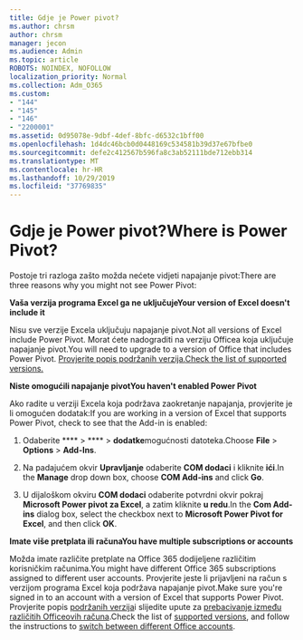 ```yaml
---
title: Gdje je Power pivot?
ms.author: chrsm
author: chrsm
manager: jecon
ms.audience: Admin
ms.topic: article
ROBOTS: NOINDEX, NOFOLLOW
localization_priority: Normal
ms.collection: Adm_O365
ms.custom:
- "144"
- "145"
- "146"
- "2200001"
ms.assetid: 0d95078e-9dbf-4def-8bfc-d6532c1bff00
ms.openlocfilehash: 1d4dc46bcb0d0448169c534581b39d37e67bfbe0
ms.sourcegitcommit: defe2c412567b596fa8c3ab52111bde712ebb314
ms.translationtype: MT
ms.contentlocale: hr-HR
ms.lasthandoff: 10/29/2019
ms.locfileid: "37769835"
---
```

# <a name="where-is-power-pivot"></a><span data-ttu-id="56c86-102">Gdje je Power pivot?</span><span class="sxs-lookup"><span data-stu-id="56c86-102">Where is Power Pivot?</span></span>

<span data-ttu-id="56c86-103">Postoje tri razloga zašto možda nećete vidjeti napajanje pivot:</span><span class="sxs-lookup"><span data-stu-id="56c86-103">There are three reasons why you might not see Power Pivot:</span></span>
  
<span data-ttu-id="56c86-104">**Vaša verzija programa Excel ga ne uključuje**</span><span class="sxs-lookup"><span data-stu-id="56c86-104">**Your version of Excel doesn't include it**</span></span>
  
<span data-ttu-id="56c86-105">Nisu sve verzije Excela uključuju napajanje pivot.</span><span class="sxs-lookup"><span data-stu-id="56c86-105">Not all versions of Excel include Power Pivot.</span></span> <span data-ttu-id="56c86-106">Morat ćete nadograditi na verziju Officea koja uključuje napajanje pivot.</span><span class="sxs-lookup"><span data-stu-id="56c86-106">You will need to upgrade to a version of Office that includes Power Pivot.</span></span> [<span data-ttu-id="56c86-107">Provjerite popis podržanih verzija.</span><span class="sxs-lookup"><span data-stu-id="56c86-107">Check the list of supported versions.</span></span>](https://support.office.com/article/aa64e217-4b6e-410b-8337-20b87e1c2a4b.aspx)
  
<span data-ttu-id="56c86-108">**Niste omogućili napajanje pivot**</span><span class="sxs-lookup"><span data-stu-id="56c86-108">**You haven't enabled Power Pivot**</span></span>
  
<span data-ttu-id="56c86-109">Ako radite u verziji Excela koja podržava zaokretanje napajanja, provjerite je li omogućen dodatak:</span><span class="sxs-lookup"><span data-stu-id="56c86-109">If you are working in a version of Excel that supports Power Pivot, check to see that the Add-in is enabled:</span></span>
  
1. <span data-ttu-id="56c86-110">Odaberite \*\*\*\* \> \*\*\*\* \> **dodatke**mogućnosti datoteka.</span><span class="sxs-lookup"><span data-stu-id="56c86-110">Choose **File** \> **Options** \> **Add-Ins**.</span></span>

2. <span data-ttu-id="56c86-111">Na padajućem okvir **Upravljanje** odaberite **COM dodaci** i kliknite **ići**.</span><span class="sxs-lookup"><span data-stu-id="56c86-111">In the **Manage** drop down box, choose **COM Add-ins** and click **Go**.</span></span>

3. <span data-ttu-id="56c86-112">U dijaloškom okviru **COM dodaci** odaberite potvrdni okvir pokraj **Microsoft Power pivot za Excel**, a zatim kliknite **u redu**.</span><span class="sxs-lookup"><span data-stu-id="56c86-112">In the **Com Add-ins** dialog box, select the checkbox next to **Microsoft Power Pivot for Excel**, and then click **OK**.</span></span>

<span data-ttu-id="56c86-113">**Imate više pretplata ili računa**</span><span class="sxs-lookup"><span data-stu-id="56c86-113">**You have multiple subscriptions or accounts**</span></span>
  
<span data-ttu-id="56c86-114">Možda imate različite pretplate na Office 365 dodijeljene različitim korisničkim računima.</span><span class="sxs-lookup"><span data-stu-id="56c86-114">You might have different Office 365 subscriptions assigned to different user accounts.</span></span> <span data-ttu-id="56c86-115">Provjerite jeste li prijavljeni na račun s verzijom programa Excel koja podržava napajanje pivot.</span><span class="sxs-lookup"><span data-stu-id="56c86-115">Make sure you're signed in to an account with a version of Excel that supports Power Pivot.</span></span> <span data-ttu-id="56c86-116">Provjerite popis [podržanih verzija](https://support.office.com/article/aa64e217-4b6e-410b-8337-20b87e1c2a4b.aspx)i slijedite upute za [prebacivanje između različitih Officeovih računa](https://support.office.com/article/b9582171-fd1f-4284-9846-bdd72bb28426.aspx#BKMK_WebSwitchAccounts).</span><span class="sxs-lookup"><span data-stu-id="56c86-116">Check the list of [supported versions](https://support.office.com/article/aa64e217-4b6e-410b-8337-20b87e1c2a4b.aspx), and follow the instructions to [switch between different Office accounts](https://support.office.com/article/b9582171-fd1f-4284-9846-bdd72bb28426.aspx#BKMK_WebSwitchAccounts).</span></span>
